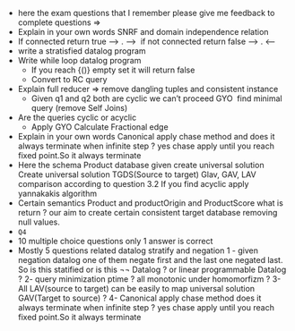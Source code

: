 - here the exam questions that I remember please give me feedback to complete questions =>
- Explain in your own words SNRF and domain independence relation
- If connected return true —> . —->  if not connected return false —> .  <——
- write a stratisfied datalog program
- Write while loop datalog program
	- If you reach {()} empty set it will return false
	- Convert to RC query
- Explain full reducer => remove dangling tuples and consistent instance
	- Given q1 and q2 both are cyclic we can’t proceed GYO  find minimal query (remove Self Joins)
- Are the queries cyclic or acyclic
	- Apply GYO Calculate Fractional edge
- Explain in your own words Canonical apply chase method and  does it always terminate when infinite step ?
  yes chase apply until you reach fixed point.So it always terminate
- Here the schema Product database given create universal solution
  Create universal solution TGDS(Source to target)
  Glav, GAV, LAV comparison according to question 3.2
  If you find acyclic apply yannakakis algorithm
- Certain semantics Product and productOrigin and ProductScore what is return ? our aim to create certain consistent target database removing null values.
- `Q4`
- 10 multiple choice questions only 1 answer is correct
- Mostly 5 questions related datalog stratify and negation
  1 - given negation datalog one of them negate first and the last one negated last. So is this statified 
  or is this  ¬¬ Datalog ? or linear programmable Datalog ?
  2- query minimization ptime ?
  all monotonic under homomorfizm ?
  3- All LAV(source to target) can be easily to map universal solution GAV(Target to source) ?
  4- Canonical apply chase method does it always terminate when infinite step  ?
  yes chase apply until you reach fixed point.So it always terminate